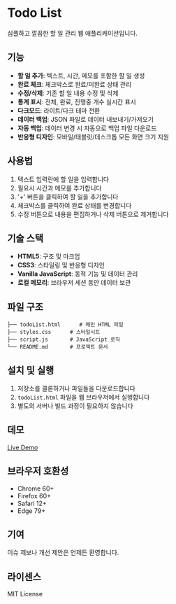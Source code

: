 # Todo List
심플하고 깔끔한 할 일 관리 웹 애플리케이션입니다.

## 기능

- **할 일 추가**: 텍스트, 시간, 메모를 포함한 할 일 생성
- **완료 체크**: 체크박스로 완료/미완료 상태 관리
- **수정/삭제**: 기존 할 일 내용 수정 및 삭제
- **통계 표시**: 전체, 완료, 진행중 개수 실시간 표시
- **다크모드**: 라이트/다크 테마 전환
- **데이터 백업**: JSON 파일로 데이터 내보내기/가져오기
- **자동 백업**: 데이터 변경 시 자동으로 백업 파일 다운로드
- **반응형 디자인**: 모바일/태블릿/데스크톱 모든 화면 크기 지원

## 사용법

1. 텍스트 입력란에 할 일을 입력합니다
2. 필요시 시간과 메모를 추가합니다
3. '+' 버튼을 클릭하여 할 일을 추가합니다
4. 체크박스를 클릭하여 완료 상태를 변경합니다
5. 수정 버튼으로 내용을 편집하거나 삭제 버튼으로 제거합니다

## 기술 스택

- **HTML5**: 구조 및 마크업
- **CSS3**: 스타일링 및 반응형 디자인  
- **Vanilla JavaScript**: 동적 기능 및 데이터 관리
- **로컬 메모리**: 브라우저 세션 동안 데이터 보관

## 파일 구조

```
├── todoList.html      # 메인 HTML 파일
├── styles.css      # 스타일시트
├── script.js       # JavaScript 로직
└── README.md       # 프로젝트 문서
```

## 설치 및 실행

1. 저장소를 클론하거나 파일들을 다운로드합니다
2. `todoList.html` 파일을 웹 브라우저에서 실행합니다
3. 별도의 서버나 빌드 과정이 필요하지 않습니다

## 데모

[Live Demo]([https://your-username.github.io/your-repo-name](https://github.com/mydreamispororo/todoList.git))

## 브라우저 호환성

- Chrome 60+
- Firefox 60+  
- Safari 12+
- Edge 79+

## 기여

이슈 제보나 개선 제안은 언제든 환영합니다.

## 라이센스

MIT License
